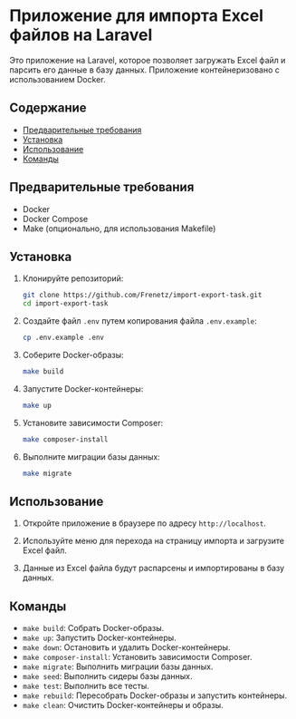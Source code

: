 # Приложение для импорта Excel файлов на Laravel

Это приложение на Laravel, которое позволяет загружать Excel файл и парсить его данные в базу данных. Приложение контейнеризовано с использованием Docker.

## Содержание

- [Предварительные требования](#предварительные-требования)
- [Установка](#установка)
- [Использование](#использование)
- [Команды](#команды)

## Предварительные требования

- Docker
- Docker Compose
- Make (опционально, для использования Makefile)

## Установка

1. Клонируйте репозиторий:
    ```sh
    git clone https://github.com/Frenetz/import-export-task.git
    cd import-export-task
    ```

2. Создайте файл `.env` путем копирования файла `.env.example`:
    ```sh
    cp .env.example .env
    ```

3. Соберите Docker-образы:
    ```sh
    make build
    ```

4. Запустите Docker-контейнеры:
    ```sh
    make up
    ```

5. Установите зависимости Composer:
    ```sh
    make composer-install
    ```

6. Выполните миграции базы данных:
    ```sh
    make migrate
    ```

## Использование

1. Откройте приложение в браузере по адресу `http://localhost`.

2. Используйте меню для перехода на страницу импорта и загрузите Excel файл.

3. Данные из Excel файла будут распарсены и импортированы в базу данных.

## Команды

- `make build`: Собрать Docker-образы.
- `make up`: Запустить Docker-контейнеры.
- `make down`: Остановить и удалить Docker-контейнеры.
- `make composer-install`: Установить зависимости Composer.
- `make migrate`: Выполнить миграции базы данных.
- `make seed`: Выполнить сидеры базы данных.
- `make test`: Выполнить все тесты.
- `make rebuild`: Пересобрать Docker-образы и запустить контейнеры.
- `make clean`: Очистить Docker-контейнеры и образы.
